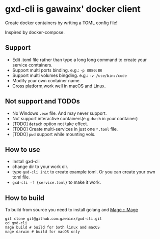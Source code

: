 # gxd-cli is gawainx' docker client

Create docker containers by writing a TOML config file!

Inspired by docker-compose.

## Support

- Edit .toml file rather than type a long long command to create your service comtainers.
- Support multi ports binding. e.g.: `-p 8080:80`
- Support multi volumes bingding. e.g.: `-v /use/bin:/code`
- Modify your own container name.
- Cross platform,work well in macOS and Linux.

## Not support and TODOs

- No Windows `.exe` file. And may never support.
- Not support interactive containers(e.g.:`bash` in your container)
- [TODO] `detach` option not take effect.
- [TODO] Create multi-services in just one `*.toml` file.
- [TODO] `pwd` support while mounting vols.

## How to use

- Install gxd-cli
- change dir to your work dir.
- type `gxd-cli init` to create example toml. Or you can create your own toml file.
- `gxd-cli -f {service.toml}` to make it work.

## How to build

To build from source you need to install golang and [Mage :: Mage](https://magefile.org/)

```shell
git clone git@github.com:gawainx/gxd-cli.git
cd gxd-cli
mage build # build for both linux and macOS
mage darwin # build for macOS only
```